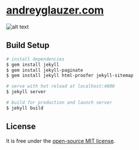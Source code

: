 # [andreyglauzer.com](https://andreyglauzer.com/)



![alt text](/screenshot.png "Screenshot")

## Build Setup

``` bash
# install dependencies
$ gem install jekyll
$ gem install jekyll-paginate
$ gem install jekyll html-proofer jekyll-sitemap

# serve with hot reload at localhost:4000
$ jekyll server

# build for production and launch server
$ jekyll build
```

## License

It is free under the [open-source MIT license](/LICENSE).

